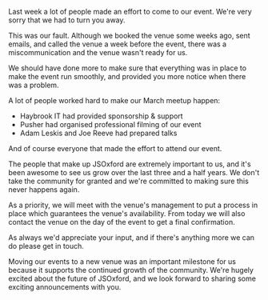 Last week a lot of people made an effort to come to our event.  We're very sorry that we had to turn you away.

This was our fault. Although we booked the venue some weeks ago, sent emails, and called the venue a week before the event, there was a miscommunication and the venue wasn't ready for us.

We should have done more to make sure that everything was in place to make the event run smoothly, and provided you more notice when there was a problem.

A lot of people worked hard to make our March meetup happen:
 * Haybrook IT had provided sponsorship & support
 * Pusher had organised professional filming of our event
 * Adam Leskis and Joe Reeve had prepared talks

And of course everyone that made the effort to attend our event.

The people that make up JSOxford are extremely important to us, and it's been awesome to see us grow over the last three and a half years.  We don't take the community for granted and we're committed to making sure this never happens again.

As a priority, we will meet with the venue's management to put a process in place which guarantees the venue's availability. From today we will also contact the venue on the day of the event to get a final confirmation.

As always we'd appreciate your input, and if there's anything more we can do please get in touch.

Moving our events to a new venue was an important milestone for us because it supports the continued growth of the community.  We're hugely excited about the future of JSOxford, and we look forward to sharing some exciting announcements with you.
